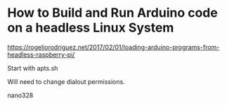 # How to Build and Run Arduino code on a headless Linux System

https://rogeliorodriguez.net/2017/02/01/loading-arduino-programs-from-headless-raspberry-pi/

Start with apts.sh

Will need to change dialout permissions.

nano328


